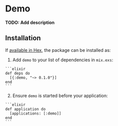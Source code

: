 # Demo

**TODO: Add description**

## Installation

If [available in Hex](https://hex.pm/docs/publish), the package can be installed as:

  1. Add `demo` to your list of dependencies in `mix.exs`:

    ```elixir
    def deps do
      [{:demo, "~> 0.1.0"}]
    end
    ```

  2. Ensure `demo` is started before your application:

    ```elixir
    def application do
      [applications: [:demo]]
    end
    ```

